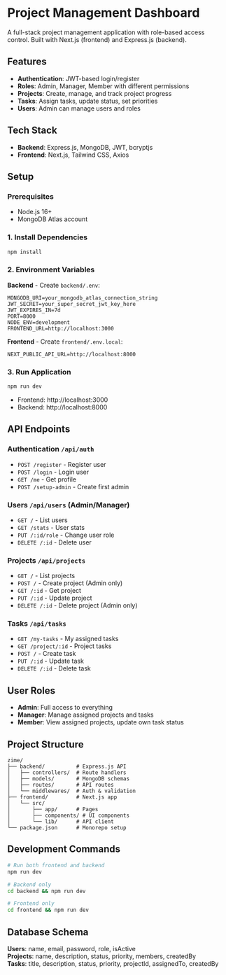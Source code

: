 # Project Management Dashboard

A full-stack project management application with role-based access control. Built with Next.js (frontend) and Express.js (backend).

## Features

- **Authentication**: JWT-based login/register
- **Roles**: Admin, Manager, Member with different permissions
- **Projects**: Create, manage, and track project progress
- **Tasks**: Assign tasks, update status, set priorities
- **Users**: Admin can manage users and roles

## Tech Stack

- **Backend**: Express.js, MongoDB, JWT, bcryptjs
- **Frontend**: Next.js, Tailwind CSS, Axios

## Setup

### Prerequisites
- Node.js 16+
- MongoDB Atlas account

### 1. Install Dependencies
```bash
npm install
```

### 2. Environment Variables

**Backend** - Create `backend/.env`:
```env
MONGODB_URI=your_mongodb_atlas_connection_string
JWT_SECRET=your_super_secret_jwt_key_here
JWT_EXPIRES_IN=7d
PORT=8000
NODE_ENV=development
FRONTEND_URL=http://localhost:3000
```

**Frontend** - Create `frontend/.env.local`:
```env
NEXT_PUBLIC_API_URL=http://localhost:8000
```

### 3. Run Application
```bash
npm run dev
```

- Frontend: http://localhost:3000
- Backend: http://localhost:8000

## API Endpoints

### Authentication `/api/auth`
- `POST /register` - Register user
- `POST /login` - Login user
- `GET /me` - Get profile
- `POST /setup-admin` - Create first admin

### Users `/api/users` (Admin/Manager)
- `GET /` - List users
- `GET /stats` - User stats
- `PUT /:id/role` - Change user role
- `DELETE /:id` - Delete user

### Projects `/api/projects`
- `GET /` - List projects
- `POST /` - Create project (Admin only)
- `GET /:id` - Get project
- `PUT /:id` - Update project
- `DELETE /:id` - Delete project (Admin only)

### Tasks `/api/tasks`
- `GET /my-tasks` - My assigned tasks
- `GET /project/:id` - Project tasks
- `POST /` - Create task
- `PUT /:id` - Update task
- `DELETE /:id` - Delete task

## User Roles

- **Admin**: Full access to everything
- **Manager**: Manage assigned projects and tasks
- **Member**: View assigned projects, update own task status

## Project Structure

```
zime/
├── backend/          # Express.js API
│   ├── controllers/  # Route handlers
│   ├── models/       # MongoDB schemas
│   ├── routes/       # API routes
│   └── middlewares/  # Auth & validation
├── frontend/         # Next.js app
│   └── src/
│       ├── app/      # Pages
│       ├── components/ # UI components
│       └── lib/      # API client
└── package.json      # Monorepo setup
```

## Development Commands

```bash
# Run both frontend and backend
npm run dev

# Backend only
cd backend && npm run dev

# Frontend only  
cd frontend && npm run dev
```

## Database Schema

**Users**: name, email, password, role, isActive  
**Projects**: name, description, status, priority, members, createdBy  
**Tasks**: title, description, status, priority, projectId, assignedTo, createdBy 
